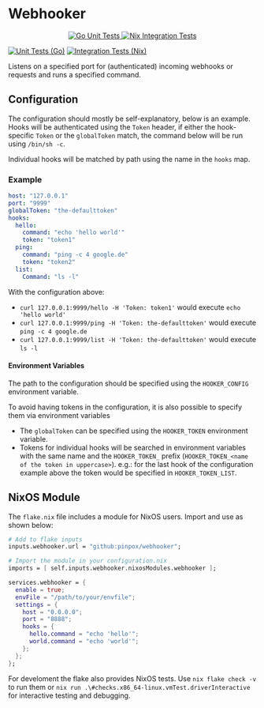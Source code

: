 # Webhooker

<p align="center">
  <a href="https://github.com/pinpox/webhooker/actions/workflows/go.yml">
      <img src="https://github.com/pinpox/webhooker/actions/workflows/go.yml/badge.svg" alt="Go Unit Tests" />
  </a>

  <a href="https://github.com/pinpox/webhooker/actions/workflows/nix.yml">
      <img src="https://github.com/pinpox/webhooker/actions/workflows/nix.yml/badge.svg" alt="Nix Integration Tests" />
  </a>
</p>


[![Unit Tests (Go)](https://github.com/pinpox/webhooker/actions/workflows/go.yml/badge.svg)](https://github.com/pinpox/webhooker/actions/workflows/go.yml)
[![Integration Tests (Nix)](https://github.com/pinpox/webhooker/actions/workflows/nix.yml/badge.svg)](https://github.com/pinpox/webhooker/actions/workflows/nix.yml)

Listens on a specified port for (authenticated) incoming webhooks or requests
and runs a specified command.

## Configuration

The configuration should mostly be self-explanatory, below is an example. Hooks
will be authenticated using the `Token` header, if either the hook-specific
`Token` or the `globalToken` match, the command below will be run using 
`/bin/sh -c`. 

Individual hooks will be matched by path using the name in the `hooks` map.

### Example

```yaml
host: "127.0.0.1"
port: "9999"
globalToken: "the-defaulttoken"
hooks:
  hello:
    command: "echo 'hello world'"
    token: "token1"
  ping:
    command: "ping -c 4 google.de"
    token: "token2"
  list:
    Command: "ls -l"
```

With the configuration above:

- `curl 127.0.0.1:9999/hello -H 'Token: token1'` would execute `echo 'hello world'`
- `curl 127.0.0.1:9999/ping -H 'Token: the-defaulttoken'` would execute `ping -c 4 google.de`
- `curl 127.0.0.1:9999/list -H 'Token: the-defaulttoken'` would execute `ls -l`

#### Environment Variables

The path to the configuration should be specified using the `HOOKER_CONFIG`
environment variable. 

To avoid having tokens in the configuration, it is also possible to specify them
via environment variables

- The `globalToken` can be specified using the `HOOKER_TOKEN` environment variable.
- Tokens for individual hooks will be searched in environment variables with the
  same name and the `HOOKER_TOKEN_` prefix (`HOOKER_TOKEN_<name of the token in uppercase>`).
  e.g.: for the last hook of the configuration example above the token would be
  specified in `HOOKER_TOKEN_LIST`.

<!-- 
## Use-Cases 
TODO add examples, e.g.
- building static blog
- rebuilding nixos host
-->

## NixOS Module

The `flake.nix` file includes a module for NixOS users. Import and use as shown
below:

```nix
# Add to flake inputs
inputs.webhooker.url = "github:pinpox/webhooker";

# Import the module in your configuration.nix
imports = [ self.inputs.webhooker.nixosModules.webhooker ];

services.webhooker = {
  enable = true;
  envFile = "/path/to/your/envfile";
  settings = {
    host = "0.0.0.0";
    port = "8888";
    hooks = {
      hello.command = "echo 'hello'";
      world.command = "echo 'world'";
    };
  };
};
```

For develoment the flake also provides NixOS tests. Use `nix flake check -v` to
run them or `nix run .\#checks.x86_64-linux.vmTest.driverInteractive` for
interactive testing and debugging.

